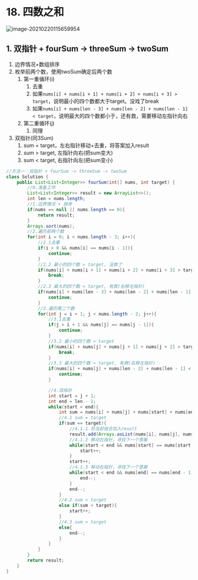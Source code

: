 # 18. 四数之和

![image-20210220115659954](https://raw.githubusercontent.com/TWDH/Leetcode-From-Zero/pictures/img/image-20210220115659954.png)

## 1. 双指针 + fourSum -> threeSum -> twoSum

1. 边界情况+数组排序
2. 枚举前两个数，使用twoSum确定后两个数
   1. 第一重循环(i)
      1. 去重
      2. 如果`nums[i] + nums[i + 1] + nums[i + 2] + nums[i + 3] > target`，说明最小的四个数都大于target。没戏了break
      3. 如果`nums[i] + nums[len - 3] + nums[len - 2] + nums[len - 1] < target`，说明最大的四个数都小于，还有救，需要移动左指针向右
   2. 第二重循环(j)
      1. 同理
3. 双指针(同3Sum)
   1. sum = target，左右指针移动+去重，将答案加入result
   2. sum > target, 左指针向右(把sum变大)
   3. sum < target, 右指针向左(把sum变小)

```java
//方法一：双指针 + fourSum -> threeSum -> twoSum
class Solution {
    public List<List<Integer>> fourSum(int[] nums, int target) {
        //0.准备工作
        List<List<Integer>> result = new ArrayList<>();
        int len = nums.length;
        //1.边界情况 + 排序
        if(nums == null || nums.length == 0){
            return result;
        }
        Arrays.sort(nums);
        //2.遍历前两个数
        for(int i = 0; i < nums.length - 3; i++){
            //2.1去重
            if(i > 0 && nums[i] == nums[i - 1]){
                continue;
            }
            //2.2 最小的四个数 > target, 没救了
            if(nums[i] + nums[i + 1] + nums[i + 2] + nums[i + 3] > target){
                break;
            }
            //2.3 最大的四个数 < target, 有救(右移左指针)
            if(nums[i] + nums[len - 3] + nums[len - 2] + nums[len - 1] < target){
                continue;
            }
            //3.遍历第二个数
            for(int j = i + 1; j < nums.length - 2; j++){
                //3.1去重
                if(j > i + 1 && nums[j] == nums[j - 1]){
                    continue;
                }
                //3.2 最小的四个数 > target
                if(nums[i] + nums[j] + nums[j + 1] + nums[j + 2] > target){
                    break;
                }
                //3.3 最大的四个数 < target, 有救(右移左指针)
                if(nums[i] + nums[j] + nums[len - 2] + nums[len - 1] < target){
                    continue;
                }

                //4.双指针
                int start = j + 1;
                int end = len - 1;
                while(start < end){
                    int sum = nums[i] + nums[j] + nums[start] + nums[end];
                    //4.1 sum = target
                    if(sum == target){
                        //4.1.1 将当前组合加入result
                        result.add(Arrays.asList(nums[i], nums[j], nums[start], nums[end]));
                        //4.1.2 移动左指针，寻找下一个答案
                        while(start < end && nums[start] == nums[start + 1]){
                            start++;
                        }
                        start++;
                        //4.1.3 移动右指针，寻找下一个答案
                        while(start < end && nums[end] == nums[end - 1]){
                            end--;
                        }
                        end--;
                    }
                    //4.2 sum < target
                    else if(sum < target){
                        start++;
                    }
                    //4.3 sum > target
                    else{
                        end--;
                    }
                }
            }    
        }
        return result;
    }
}
```

